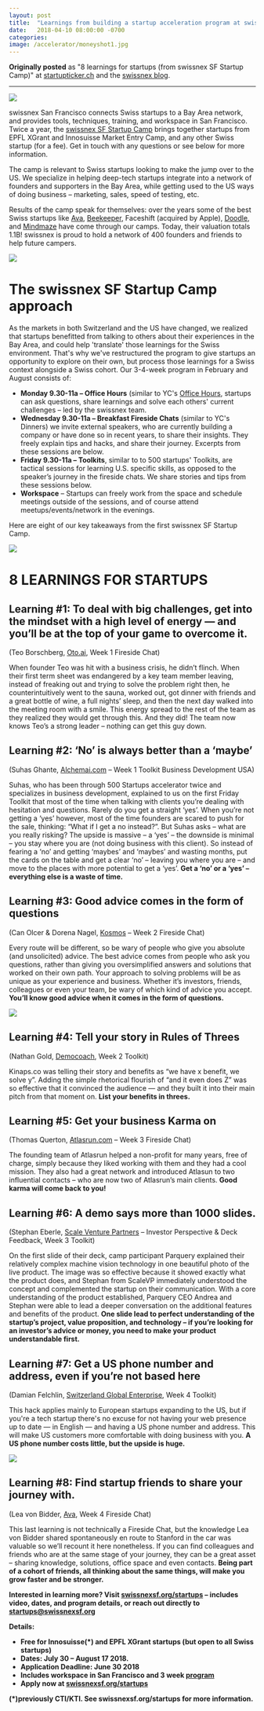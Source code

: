```yaml
---
layout: post
title:  "Learnings from building a startup acceleration program at swissnex San Francisco"
date:   2018-04-10 08:00:00 -0700
categories: 
image: /accelerator/moneyshot1.jpg
---
```


**Originally posted**  as "8 learnings for startups (from swissnex SF Startup Camp)" at <a href="https://www.startupticker.ch/en/news/june-2018/what-swiss-start-ups-learned-in-san-francisco" target="_blank">startupticker.ch</a> and the <a href="https://nextrends.swissnexsanfrancisco.org/8-learnings-from-swiss-start-ups-in-silicon-valley/" target="_blank">swissnex blog</a>.

------------------------------------------------------------------------------------------------------------------

![](/accelerator/moneyshot1.jpg)

swissnex San Francisco connects Swiss startups to a Bay Area network, and provides tools, techniques, training, and workspace in San Francisco. Twice a year, the <a href="http://swissnexsf.org/startups" target="_blank">swissnex SF Startup Camp</a> brings together startups from EPFL XGrant and Innosuisse Market Entry Camp, and any other Swiss startup (for a fee). Get in touch with any questions or see below for more information.

The camp is relevant to Swiss startups looking to make the jump over to the US. We specialize in helping deep-tech startups integrate into a network of founders and supporters in the Bay Area, while getting used to the US ways of doing business – marketing, sales, speed of testing, etc. 

Results of the camp speak for themselves: over the years some of the best Swiss startups like <a href="http://avawomen.com" target="_blank">Ava</a>, <a href="http://beekeeper.com" target="_blank">Beekeeper</a>, Faceshift (acquired by Apple), <a href="http://doodle.com" target="_blank">Doodle</a>, and <a href="http://mindmaze.com" target="_blank">Mindmaze</a> have come through our camps. Today, their valuation totals 1.1B! swissnex is proud to hold a network of 400 founders and friends to help future campers.

![](/accelerator/workspace.png)

The swissnex SF Startup Camp approach
=====================================
As the markets in both Switzerland and the US have changed, we realized that startups benefitted from talking to others about their experiences in the Bay Area, and could help 'translate' those learnings for the Swiss environment. That's why we've restructured the program to give startups an opportunity to explore on their own, but process those learnings for a Swiss context alongside a Swiss cohort. Our 3-4-week program in February and August consists of:

* <b>Monday 9.30-11a – Office Hours</b> (similar to YC's [Office Hours](https://www.youtube.com/watch?v=syoqjYLDs48), startups can ask questions, share learnings and solve each others' current challenges –  led by the swissnex team.
* <b>Wednesday 9.30-11a –  Breakfast Fireside Chats</b> (similar to YC's Dinners) we invite external speakers, who are currently building a company or have done so in recent years, to share their insights. They freely explain tips and hacks, and share their journey. Excerpts from these sessions are below.
* <b>Friday 9.30-11a – Toolkits</b>, similar to to 500 startups' Toolkits, are tactical sessions for learning U.S. specific skills, as opposed to the speaker’s journey in the fireside chats. We share stories and tips from these sessions below. 
* <b>Workspace</b> – Startups can freely work from the space and schedule meetings outside of the sessions, and of course attend meetups/events/network in the evenings.

Here are eight of our key takeaways from the first swissnex SF Startup Camp.

![](/accelerator/fireside2.JPG)


8 LEARNINGS FOR STARTUPS
=======================

Learning #1: To deal with big challenges, get into the mindset with a high level of energy — and you’ll be at the top of your game to overcome it.
----------
 (Teo Borschberg, <a href="http://oto.ai" target="_blank">Oto.ai</a>, Week 1 Fireside Chat) 

When founder Teo was hit with a business crisis, he didn’t flinch. When their first term sheet was endangered by a key team member leaving, instead of freaking out and trying to solve the problem right then, he counterintuitively went to the sauna, worked out, got dinner with friends and a great bottle of wine, a full nights’ sleep, and then the next day walked into the meeting room with a smile. This energy spread to the rest of the team as they realized they would get through this. And they did! The team now knows Teo’s a strong leader – nothing can get this guy down.



Learning #2: ‘No’ is always better than a ‘maybe’
----------
(Suhas Ghante, <a href="http://alchemai.com" target="_blank">Alchemai.com</a> – Week 1 Toolkit Business Development USA) 

Suhas, who has been through 500 Startups accelerator twice and specializes in business development, explained to us on the first Friday Toolkit that most of the time when talking with clients you’re dealing with hesitation and questions. Rarely do you get a straight ‘yes’. When you’re not getting a ‘yes’ however, most of the time founders are scared to push for the sale, thinking: “What if I get a no instead?”. But Suhas asks – what are you really risking? The upside is massive – a ‘yes’ – the downside is minimal – you stay where you are (not doing business with this client). So instead of fearing a ‘no’ and getting ‘maybes’ and ‘maybes’ and wasting months, put the cards on the table and get a clear ‘no’ – leaving you where you are – and move to the places with more potential to get a ‘yes’. <b>Get a ‘no’ or a ‘yes’ – everything else is a waste of time.</b>


Learning #3: Good advice comes in the form of questions
----------
(Can Olcer & Dorena Nagel, <a href="http://kosmosapp.io" target="_blank">Kosmos</a> – Week 2 Fireside Chat) 

Every route will be different, so be wary of people who give you absolute (and unsolicited) advice. The best advice comes from people who ask you questions, rather than giving you oversimplified answers and solutions that worked on their own path. Your approach to solving problems will be as unique as your experience and business. Whether it’s investors, friends, colleagues or even your team, be wary of which kind of advice you accept. <b>You’ll know good advice when it comes in the form of questions.</b>

![](/accelerator/fireside.JPG)


Learning #4: Tell your story in Rules of Threes
----------
(Nathan Gold, <a href="http://democoach.com" target="_blank">Democoach</a>, Week 2 Toolkit) 

Kinaps.co was telling their story and benefits as “we have x benefit, we solve y”. Adding the simple rhetorical flourish of “and it even does Z” was so effective that it convinced the audience — and they built it into their main pitch from that moment on. <b>List your benefits in threes.</b>


Learning #5: Get your business Karma on
----------
(Thomas Querton, <a href="http://atlasrun.com" target="_blank">Atlasrun.com</a> – Week 3 Fireside Chat) 

The founding team of Atlasrun helped a non-profit for many years, free of charge, simply because they liked working with them and they had a cool mission. They also had a great network and introduced Atlasun to two influential contacts – who are now two of Atlasrun’s main clients. <b>Good karma will come back to you!</b>



Learning #6: A demo says more than 1000 slides.
----------
(Stephan Eberle, <a href="http://scalevp.com" target="_blank">Scale Venture Partners</a> – Investor Perspective & Deck Feedback, Week 3 Toolkit) 

On the first slide of their deck, camp participant Parquery explained their relatively complex machine vision technology in one beautiful photo of the live product. The image was so effective because it showed exactly what the product does, and Stephan from ScaleVP immediately understood the concept and complemented the startup on their communication. With a core understanding of the product established, Parquery CEO Andrea and Stephan were able to lead a deeper conversation on the additional features and benefits of the product. <b>One slide lead to perfect understanding of the startup’s project, value proposition, and technology –  if you’re looking for an investor’s advice or money, you need to make your product understandable first.</b>

Learning #7: Get a US phone number and address, even if you’re not based here
----------
(Damian Felchlin, <a href="http://s-ge.com" target="_blank">Switzerland Global Enterprise</a>, Week 4 Toolkit) 

This hack applies mainly to European startups expanding to the US, but if you're a tech startup there's no excuse for not having your web presence up to date — in English — and having a US phone number and address. This will make US customers more comfortable with doing business with you. <b>A US phone number costs little, but the upside is huge.</b>


![](/accelerator/workspace_2.jpg)

Learning #8: Find startup friends to share your journey with.
----------
(Lea von Bidder, <a href="http://avawomen.com" target="_blank">Ava</a>, Week 4 Fireside Chat)  

This last learning is not technically a Fireside Chat, but the knowledge Lea von Bidder shared spontaneously en route to Stanford in the car was valuable so we’ll recount it here nonetheless. If you can find colleagues and friends who are at the same stage of your journey, they can be a great asset – sharing knowledge, solutions, office space and even contacts. <b>Being part of a cohort of friends, all thinking about the same things, will make you grow faster and be stronger. </b>




<b>Interested in learning more? Visit <a href="http://swissnexsf.org/startups" target="_blank">swissnexsf.org/startups</a> – includes video, dates, and program details, or reach out directly to <a href="mailto:startups@swissnexsf.org" target="_blank">startups@swissnexsf.org</a>

<b>Details:</b>

* Free for Innosuisse(*) and EPFL XGrant startups (but open to all Swiss startups)
* Dates: July 30 – August 17 2018. 
* Application Deadline: June 30 2018
* Includes workspace in San Francisco and 3 week <a href="https://www.swissnexsanfrancisco.org/startups/#program" target="_blank">program</a>
* Apply now at <a href="http://swissnexsf.org/startups" target="_blank">swissnexsf.org/startups</a>


(*)previously CTI/KTI. See swissnexsf.org/startups for more information.



